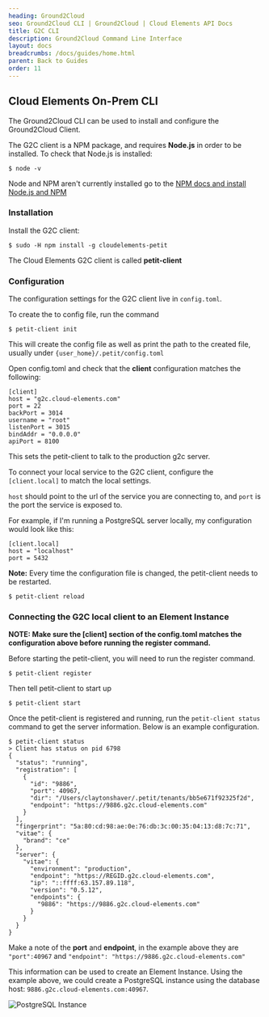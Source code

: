 ```yaml
---
heading: Ground2Cloud
seo: Ground2Cloud CLI | Ground2Cloud | Cloud Elements API Docs
title: G2C CLI
description: Ground2Cloud Command Line Interface
layout: docs
breadcrumbs: /docs/guides/home.html
parent: Back to Guides
order: 11
---
```


## Cloud Elements On-Prem CLI

The Ground2Cloud CLI can be used to install and configure the Ground2Cloud Client. 

The G2C client is a NPM package, and requires **Node.js** in order to be installed. To check that Node.js is installed:  
    
    $ node -v

Node and NPM aren't currently installed go to the [NPM docs and install Node.js and NPM](https://docs.npmjs.com/getting-started/installing-node.)


### Installation

Install the G2C client:

    $ sudo -H npm install -g cloudelements-petit

The Cloud Elements G2C client is called **petit-client**

### Configuration

The configuration settings for the G2C client live in `config.toml`.

To create the to config file, run the command  

    $ petit-client init

This will create the config file as well as print the path to the created file, usually under `{user_home}/.petit/config.toml`

Open config.toml and check that the **client** configuration matches the following:  

    [client]
    host = "g2c.cloud-elements.com"
    port = 22
    backPort = 3014
    username = "root"
    listenPort = 3015
    bindAddr = "0.0.0.0"
    apiPort = 8100

This sets the petit-client to talk to the production g2c server.

To connect your local service to the G2C client, configure the `[client.local]` to match the local settings. 

`host` should point to the url of the service you are connecting to, and `port` is the port the service is exposed to.

For example, if I'm running a PostgreSQL server locally, my configuration would look like this:

    [client.local]
    host = "localhost"
    port = 5432

**Note:** Every time the configuration file is changed, the petit-client needs to be restarted.
    
    $ petit-client reload

### Connecting the G2C local client to an Element Instance

**NOTE: Make sure the [client] section of the config.toml matches the configuration above before running the register command.**

Before starting the petit-client, you will need to run the register command.

    $ petit-client register

Then tell petit-client to start up

    $ petit-client start

Once the petit-client is registered and running, run the `petit-client status` command to get the server information. Below is an example configuration.

    $ petit-client status
    > Client has status on pid 6798
    {
      "status": "running",
      "registration": [
        {
          "id": "9886",
          "port": 40967,
          "dir": "/Users/claytonshaver/.petit/tenants/bb5e671f92325f2d",
          "endpoint": "https://9886.g2c.cloud-elements.com"
        }
      ],
      "fingerprint": "5a:80:cd:98:ae:0e:76:db:3c:00:35:04:13:d8:7c:71",
      "vitae": {
        "brand": "ce"
      },
      "server": {
        "vitae": {
          "environment": "production",
          "endpoint": "https://REGID.g2c.cloud-elements.com",
          "ip": "::ffff:63.157.89.118",
          "version": "0.5.12",
          "endpoints": {
            "9886": "https://9886.g2c.cloud-elements.com"
          }
        }
      }
    }
Make a note of the **port** and **endpoint**, in the example above they are `"port":40967` and `"endpoint": "https://9886.g2c.cloud-elements.com"`

This information can be used to create an Element Instance. Using the example above, we could create a PostgreSQL instance using the database host: `9886.g2c.cloud-elements.com:40967`.

![PostgreSQL Instance](https://cl.ly/3S33403m0p0k/Screen%20Shot%202017-01-23%20at%203.11.17%20PM.png)

